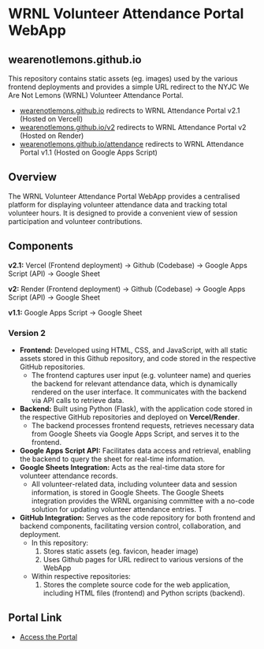 # WRNL Volunteer Attendance Portal WebApp 

## wearenotlemons.github.io
This repository contains static assets (eg. images) used by the various frontend deployments and provides a simple URL redirect to the NYJC We Are Not Lemons (WRNL) Volunteer Attendance Portal.

- [wearenotlemons.github.io](https://wearenotlemons.github.io) redirects to WRNL Attendance Portal v2.1 (Hosted on Vercell)
- [wearenotlemons.github.io/v2](https://wearenotlemons.github.io/v2) redirects to WRNL Attendance Portal v2 (Hosted on Render)
- [wearenotlemons.github.io/attendance](https://wearenotlemons.github.io/attendance) redirects to WRNL Attendance Portal v1.1 (Hosted on Google Apps Script)

## Overview
The WRNL Volunteer Attendance Portal WebApp provides a centralised platform for displaying volunteer attendance data and tracking total volunteer hours. It is designed to provide a convenient view of session participation and volunteer contributions.

## Components

**v2.1:** Vercel (Frontend deployment) -> Github (Codebase) -> Google Apps Script (API) -> Google Sheet

**v2:** Render (Frontend deployment) -> Github (Codebase) -> Google Apps Script (API) -> Google Sheet

**v1.1:** Google Apps Script -> Google Sheet

### Version 2 
- **Frontend:** Developed using HTML, CSS, and JavaScript, with all static assets stored in this Github repository, and code stored in the respective GitHub repositories.
  - The frontend captures user input (e.g. volunteer name) and queries the backend for relevant attendance data, which is dynamically rendered on the user interface. It communicates with the backend via API calls to retrieve data.
- **Backend:** Built using Python (Flask), with the application code stored in the respective GitHub repositories and deployed on **Vercel/Render**.
  - The backend processes frontend requests, retrieves necessary data from Google Sheets via Google Apps Script, and serves it to the frontend.
- **Google Apps Script API:** Facilitates data access and retrieval, enabling the backend to query the sheet for real-time information.
- **Google Sheets Integration:** Acts as the real-time data store for volunteer attendance records.
  - All volunteer-related data, including volunteer data and session information, is stored in Google Sheets. The Google Sheets integration provides the WRNL organising committee with a no-code solution for updating volunteer attendance entries. T
- **GitHub Integration:** Serves as the code repository for both frontend and backend components, facilitating version control, collaboration, and deployment.
  - In this repository:
    1. Stores static assets (eg. favicon, header image)
    2. Uses Github pages for URL redirect to various versions of the WebApp
  - Within respective repositories:
    1. Stores the complete source code for the web application, including HTML files (frontend) and Python scripts (backend). 

## Portal Link
- [Access the Portal](https://wearenotlemons.github.io)

